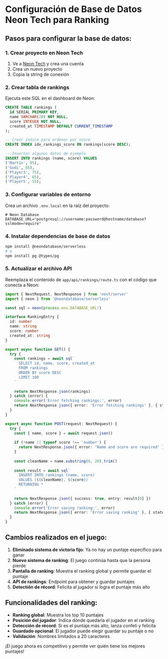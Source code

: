 # Configuración de Base de Datos Neon Tech para Ranking

## Pasos para configurar la base de datos:

### 1. Crear proyecto en Neon Tech
1. Ve a [Neon Tech](https://neon.tech) y crea una cuenta
2. Crea un nuevo proyecto
3. Copia la string de conexión

### 2. Crear tabla de rankings
Ejecuta este SQL en el dashboard de Neon:

```sql
CREATE TABLE rankings (
  id SERIAL PRIMARY KEY,
  name VARCHAR(20) NOT NULL,
  score INTEGER NOT NULL,
  created_at TIMESTAMP DEFAULT CURRENT_TIMESTAMP
);

-- Crear índice para ordenar por score
CREATE INDEX idx_rankings_score ON rankings(score DESC);

-- Insertar algunos datos de ejemplo
INSERT INTO rankings (name, score) VALUES 
('Martín', 95),
('Godi', 85),
('Player3', 75),
('Player4', 65),
('Player5', 55);
```

### 3. Configurar variables de entorno
Crea un archivo `.env.local` en la raíz del proyecto:

```env
# Neon Database
DATABASE_URL="postgresql://username:password@hostname/database?sslmode=require"
```

### 4. Instalar dependencias de base de datos
```bash
npm install @neondatabase/serverless
# o
npm install pg @types/pg
```

### 5. Actualizar el archivo API
Reemplaza el contenido de `app/api/rankings/route.ts` con el código que conecta a Neon:

```typescript
import { NextRequest, NextResponse } from 'next/server'
import { neon } from '@neondatabase/serverless'

const sql = neon(process.env.DATABASE_URL!)

interface RankingEntry {
  id: number
  name: string
  score: number
  created_at: string
}

export async function GET() {
  try {
    const rankings = await sql`
      SELECT id, name, score, created_at 
      FROM rankings 
      ORDER BY score DESC 
      LIMIT 100
    `
    
    return NextResponse.json(rankings)
  } catch (error) {
    console.error('Error fetching rankings:', error)
    return NextResponse.json({ error: 'Error fetching rankings' }, { status: 500 })
  }
}

export async function POST(request: NextRequest) {
  try {
    const { name, score } = await request.json()
    
    if (!name || typeof score !== 'number') {
      return NextResponse.json({ error: 'Name and score are required' }, { status: 400 })
    }
    
    const cleanName = name.substring(0, 20).trim()
    
    const result = await sql`
      INSERT INTO rankings (name, score) 
      VALUES (${cleanName}, ${score})
      RETURNING *
    `
    
    return NextResponse.json({ success: true, entry: result[0] })
  } catch (error) {
    console.error('Error saving ranking:', error)
    return NextResponse.json({ error: 'Error saving ranking' }, { status: 500 })
  }
}
```

## Cambios realizados en el juego:

1. **Eliminado sistema de victoria fijo**: Ya no hay un puntaje específico para ganar
2. **Nuevo sistema de ranking**: El juego continúa hasta que la persona pierde
3. **Pantalla de ranking**: Muestra el ranking global y permite guardar el puntaje
4. **API de rankings**: Endpoint para obtener y guardar puntajes
5. **Detectión de récord**: Felicita al jugador si logra el puntaje más alto

## Funcionalidades del ranking:

- **Ranking global**: Muestra los top 10 puntajes
- **Posición del jugador**: Indica dónde quedaría el jugador en el ranking
- **Detección de récord**: Si es el puntaje más alto, lanza confeti y felicita
- **Guardado opcional**: El jugador puede elegir guardar su puntaje o no
- **Validación**: Nombres limitados a 20 caracteres

¡El juego ahora es competitivo y permite ver quién tiene los mejores puntajes!
